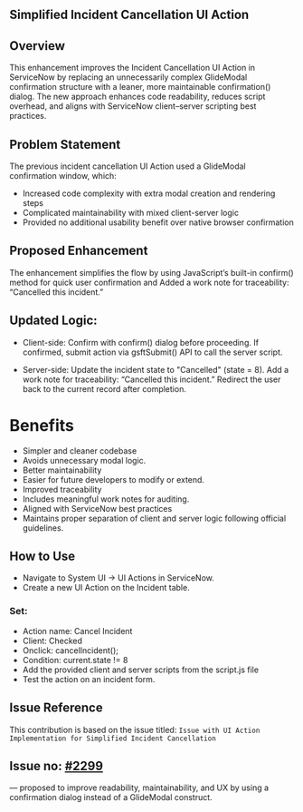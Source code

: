 ## Simplified Incident Cancellation UI Action

## Overview
This enhancement improves the Incident Cancellation UI Action in ServiceNow by replacing an unnecessarily complex GlideModal confirmation structure with a leaner, more maintainable confirmation() dialog.
The new approach enhances code readability, reduces script overhead, and aligns with ServiceNow client–server scripting best practices.

## Problem Statement
The previous incident cancellation UI Action used a GlideModal confirmation window, which:
- Increased code complexity with extra modal creation and rendering steps
- Complicated maintainability with mixed client-server logic
- Provided no additional usability benefit over native browser confirmation


## Proposed Enhancement
The enhancement simplifies the flow by using JavaScript’s built-in confirm() method for quick user confirmation and Added a work note for traceability: “Cancelled this incident.”

## Updated Logic:
- Client-side:
Confirm with confirm() dialog before proceeding.
If confirmed, submit action via gsftSubmit() API to call the server script.

- Server-side:
Update the incident state to "Cancelled" (state = 8).
Add a work note for traceability: “Cancelled this incident.”
Redirect the user back to the current record after completion.

# Benefits
- Simpler and cleaner codebase
- Avoids unnecessary modal logic.
- Better maintainability
- Easier for future developers to modify or extend.
- Improved traceability
- Includes meaningful work notes for auditing.
- Aligned with ServiceNow best practices
- Maintains proper separation of client and server logic following official guidelines.​

## How to Use

- Navigate to System UI → UI Actions in ServiceNow.
- Create a new UI Action on the Incident table.
### Set:
- Action name: Cancel Incident
- Client: Checked
- Onclick: cancelIncident();
- Condition: current.state != 8
- Add the provided client and server scripts from the script.js file
- Test the action on an incident form.

## Issue Reference
This contribution is based on the issue titled: `Issue with UI Action Implementation for Simplified Incident Cancellation`
## Issue no: [#2299](https://github.com/ServiceNowDevProgram/code-snippets/issues/2299)
— proposed to improve readability, maintainability, and UX by using a confirmation dialog instead of a GlideModal construct.
